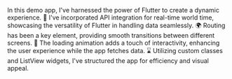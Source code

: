 In this demo app, I've harnessed the power of Flutter to create a dynamic experience. 📱 I've incorporated API integration for real-time world time, showcasing the versatility of Flutter in handling data seamlessly. 🌍
Routing has been a key element, providing smooth transitions between different screens. 💨 The loading animation adds a touch of interactivity, enhancing the user experience while the app fetches data. ⌛
Utilizing custom classes and ListView widgets, I've structured the app for efficiency and visual appeal. 

